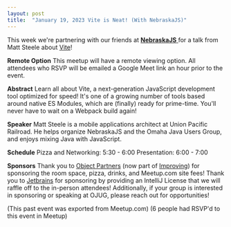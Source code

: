 ```yaml
---
layout: post
title:  "January 19, 2023 Vite is Neat! (With NebraskaJS)"
---
```


This week we're partnering with our friends at **[NebraskaJS](https://nebraskajs.com/)**[ ](https://nebraskajs.com/)for a talk from Matt Steele about [Vite](https://vitejs.dev/)!

**Remote Option**
This meetup will have a remote viewing option. All attendees who RSVP will be emailed a Google Meet link an hour prior to the event.

**Abstract**
Learn all about Vite, a next-generation JavaScript development tool optimized for speed! It's one of a growing number of tools based around native ES Modules, which are (finally) ready for prime-time. You'll never have to wait on a Webpack build again!

**Speaker**
Matt Steele is a mobile applications architect at Union Pacific Railroad. He helps organize NebraskaJS and the Omaha Java Users Group, and enjoys mixing Java with JavaScript.

**Schedule**
Pizza and Networking: 5:30 - 6:00
Presentation: 6:00 - 7:00

**Sponsors**
Thank you to [Object Partners](https://objectpartners.com/) (now part of [Improving](https://improving.com/)) for sponsoring the room space, pizza, drinks, and Meetup.com site fees!
Thank you to [Jetbrains](https://www.jetbrains.com/idea/) for sponsoring by providing an IntelliJ License that we will raffle off to the in-person attendees!
Additionally, if your group is interested in sponsoring or speaking at OJUG, please reach out for opportunities!

(This past event was exported from Meetup.com)
(6 people had RSVP'd to this event in Meetup)